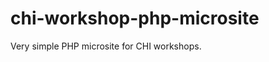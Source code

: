 chi-workshop-php-microsite
==========================

Very simple PHP microsite for CHI workshops.
